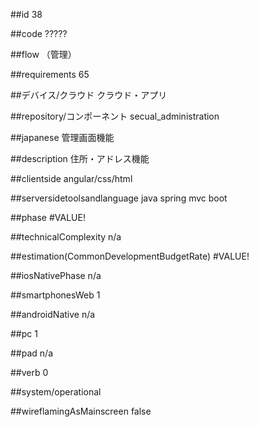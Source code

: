 ##id
38

##code
?????

##flow
（管理）

##requirements
65

##デバイス/クラウド
クラウド・アプリ

##repository/コンポーネント
secual_administration

##japanese
管理画面機能

##description
住所・アドレス機能

##clientside
angular/css/html

##serversidetoolsandlanguage
java spring mvc boot

##phase
#VALUE!

##technicalComplexity
n/a

##estimation(CommonDevelopmentBudgetRate)
#VALUE!

##iosNativePhase
n/a

##smartphonesWeb
1

##androidNative
n/a

##pc
1

##pad
n/a

##verb
0

##system/operational


##wireflamingAsMainscreen
false
